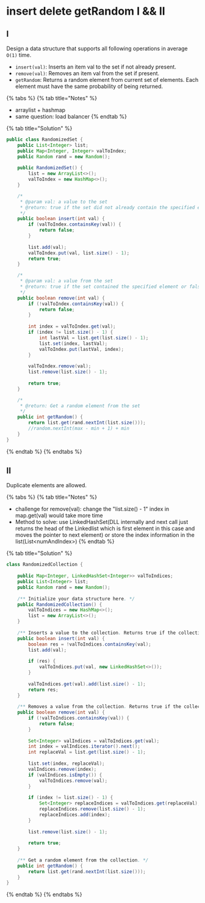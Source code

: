 # insert delete getRandom I && II

## I

Design a data structure that supports all following operations in average `O(1)` time.

* `insert(val)`: Inserts an item val to the set if not already present.
* `remove(val)`: Removes an item val from the set if present.
* `getRandom`: Returns a random element from current set of elements. Each element must have the same probability of being returned.

{% tabs %}
{% tab title="Notes" %}
* arraylist + hashmap
* same question: load balancer
{% endtab %}

{% tab title="Solution" %}
```java
public class RandomizedSet {
    public List<Integer> list;
    public Map<Integer, Integer> valToIndex;
    public Random rand = new Random();
    
    public RandomizedSet() {
        list = new ArrayList<>();
        valToIndex = new HashMap<>();
    }

    /*
     * @param val: a value to the set
     * @return: true if the set did not already contain the specified element or false
     */
    public boolean insert(int val) {
        if (valToIndex.containsKey(val)) {
            return false;
        }
        
        list.add(val);
        valToIndex.put(val, list.size() - 1);
        return true;
    }

    /*
     * @param val: a value from the set
     * @return: true if the set contained the specified element or false
     */
    public boolean remove(int val) {
        if (!valToIndex.containsKey(val)) {
            return false;
        }
        
        int index = valToIndex.get(val);
        if (index != list.size() - 1) {
            int lastVal = list.get(list.size() - 1);
            list.set(index, lastVal);
            valToIndex.put(lastVal, index);
        }
        
        valToIndex.remove(val);
        list.remove(list.size() - 1);
        
        return true;
    }

    /*
     * @return: Get a random element from the set
     */
    public int getRandom() {
        return list.get(rand.nextInt(list.size()));
        //random.nextInt(max - min + 1) + min
    }
}
```
{% endtab %}
{% endtabs %}

## II

Duplicate elements are allowed.

{% tabs %}
{% tab title="Notes" %}
* challenge for remove\(val\): change the "list.size\(\) - 1" index in map.get\(val\) would take more time
* Method to solve: use LinkedHashSet\(DLL internally and next call just returns the head of the Linkedlist which is first element in this case and moves the pointer to next element\) or store the index information in the list\(List&lt;numAndIndex&gt;\)
{% endtab %}

{% tab title="Solution" %}
```java
class RandomizedCollection {
    
    public Map<Integer, LinkedHashSet<Integer>> valToIndices;
    public List<Integer> list;
    public Random rand = new Random();
    
    /** Initialize your data structure here. */
    public RandomizedCollection() {
        valToIndices = new HashMap<>();
        list = new ArrayList<>();
    }
    
    /** Inserts a value to the collection. Returns true if the collection did not already contain the specified element. */
    public boolean insert(int val) {
        boolean res = !valToIndices.containsKey(val);
        list.add(val);
        
        if (res) {
            valToIndices.put(val, new LinkedHashSet<>());
        }
        
        valToIndices.get(val).add(list.size() - 1);
        return res;
    }
    
    /** Removes a value from the collection. Returns true if the collection contained the specified element. */
    public boolean remove(int val) {
        if (!valToIndices.containsKey(val)) {
            return false;
        }
        
        Set<Integer> valIndices = valToIndices.get(val);
        int index = valIndices.iterator().next();
        int replaceVal = list.get(list.size() - 1);
        
        list.set(index, replaceVal);
        valIndices.remove(index);
        if (valIndices.isEmpty()) {
            valToIndices.remove(val);
        }
        
        if (index != list.size() - 1) {
            Set<Integer> replaceIndices = valToIndices.get(replaceVal);
            replaceIndices.remove(list.size() - 1);
            replaceIndices.add(index);
        }
    
        list.remove(list.size() - 1);
        
        return true;
    }
    
    /** Get a random element from the collection. */
    public int getRandom() {
        return list.get(rand.nextInt(list.size()));
    }
}
```
{% endtab %}
{% endtabs %}

